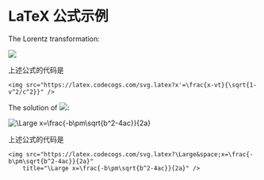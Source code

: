 # LaTeX 公式示例


The Lorentz transformation:

<img src="https://latex.codecogs.com/svg.latex?x'=\frac{x-vt}{\sqrt{1-v^2/c^2}}" />

上述公式的代码是
```
<img src="https://latex.codecogs.com/svg.latex?x'=\frac{x-vt}{\sqrt{1-v^2/c^2}}" />
```

The solution of <img src="https://latex.codecogs.com/svg.latex?ax^2+bx+c=0" />:

<img src="https://latex.codecogs.com/svg.latex?\Large&space;x=\frac{-b\pm\sqrt{b^2-4ac}}{2a}"
    title="\Large x=\frac{-b\pm\sqrt{b^2-4ac}}{2a}" />

上述公式的代码是
```
<img src="https://latex.codecogs.com/svg.latex?\Large&space;x=\frac{-b\pm\sqrt{b^2-4ac}}{2a}"
    title="\Large x=\frac{-b\pm\sqrt{b^2-4ac}}{2a}" />
```
